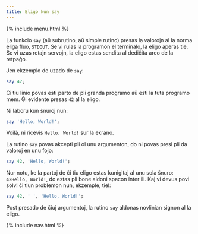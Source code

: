 ```yaml
---
title: Eligo kun say
---
```


{% include menu.html %}

La funkcio `say` (aŭ subrutino, aŭ simple rutino) presas la valorojn al la norma eliga fluo, `STDOUT`. Se vi rulas la programon el terminalo, la eligo aperas tie. Se vi uzas retajn servojn, la eligo estas sendita al dediĉita areo de la retpaĝo.

Jen ekzemplo de uzado de `say`:

```raku
say 42;
```

Ĉi tiu linio povas esti parto de pli granda programo aŭ esti la tuta programo mem. Ĝi evidente presas `42` al la eligo.

Ni laboru kun ŝnuroj nun:

```raku
say 'Hello, World!';
```

Voilà, ni ricevis `Hello, World!` sur la ekrano.

La rutino `say` povas akcepti pli ol unu argumenton, do ni povas presi pli da valoroj en unu fojo:

```raku
say 42, 'Hello, World!';
```

Nur notu, ke la partoj de ĉi tiu eligo estas kunigitaj al unu sola ŝnuro: `42Hello, World!`, do estas pli bone aldoni spacon inter ili. Kaj vi devus povi solvi ĉi tiun problemon nun, ekzemple, tiel:

```raku
say 42, ' ', 'Hello, World!';
```

Post presado de ĉiuj argumentoj, la rutino `say` aldonas novlinian signon al la eligo.

{% include nav.html %}